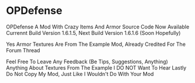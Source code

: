 # OPDefense
OPDefense A Mod With Crazy Items And Armor
Source Code Now Available
Currennt Build Version 1.6.1.5, Next Build Version 1.6.1.6 (Soon Hopefully)

Yes Armor Textures Are From The Example Mod, Already Credited For The Forum Thread

Feel Free To Leave Any Feedback (Be Tips, Suggestions, Anything)
Anything About Textures From The Example I DO NOT Want To Hear
Lastly Do Not Copy My Mod, Just Like I Wouldn't Do With Your Mod
